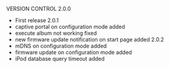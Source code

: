 VERSION CONTROL
2.0.0
- First release
2.0.1 
- captive portal on configuration mode added
- execute album not working fixed
- new firmware update notification on start page added
2.0.2 
- mDNS on configuration mode added
- firmware update on configuration mode added
- iPod database query timeout added

